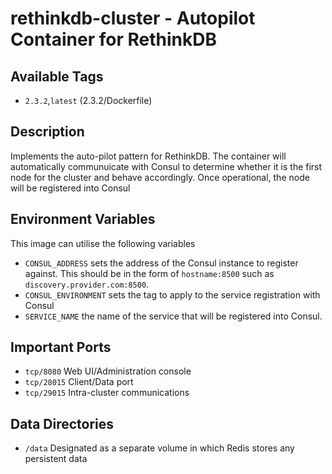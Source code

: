 # rethinkdb-cluster - Autopilot Container for RethinkDB

## Available Tags

* ```2.3.2```,```latest``` (2.3.2/Dockerfile)

## Description
Implements the auto-pilot pattern for RethinkDB. The container will automatically communuicate with Consul to determine whether it is the first node for the cluster and behave accordingly. Once operational, the node will be registered into Consul

## Environment Variables
This image can utilise the following variables

* ```CONSUL_ADDRESS``` sets the address of the Consul instance to register against. This should be in the form of ```hostname:8500``` such as ```discovery.provider.com:8500```. 
* ```CONSUL_ENVIRONMENT``` sets the tag to apply to the service registration with Consul
* ```SERVICE_NAME``` the name of the service that will be registered into Consul.

## Important Ports

* ```tcp/8080``` Web UI/Administration console
* ```tcp/28015``` Client/Data port
* ```tcp/29015``` Intra-cluster communications

## Data Directories

* ```/data``` Designated as a separate volume in which Redis stores any persistent data
